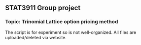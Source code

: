 ## STAT3911 Group project

### Topic: Trinomial Lattice option pricing method

The script is for experiment so is not well-organized. All files are uploaded/deleted via website.
